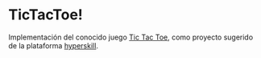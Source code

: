 # TicTacToe!

Implementación del conocido juego [Tic Tac Toe](https://es.wikipedia.org/wiki/Tres_en_línea), como proyecto sugerido de la plataforma [hyperskill](hyperskill.org).
